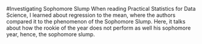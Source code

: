 #Investigating Sophomore Slump
When reading Practical Statistics for Data Science, I learned about regression to the mean, where the authors compared it to the phenomenon of the Sophomore Slump. Here, it talks about how the rookie of the year does not perform as well his sophomore year, hence, the sophomore slump.

